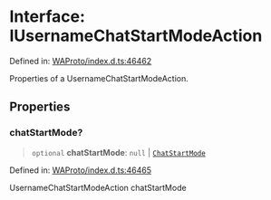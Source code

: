 # Interface: IUsernameChatStartModeAction

Defined in: [WAProto/index.d.ts:46462](https://github.com/Fokusdotid/Baileys/blob/9c9f1957de7ce603966b24b846f4c15d5de9bbcf/WAProto/index.d.ts#L46462)

Properties of a UsernameChatStartModeAction.

## Properties

### chatStartMode?

> `optional` **chatStartMode**: `null` \| [`ChatStartMode`](../namespaces/UsernameChatStartModeAction/enumerations/ChatStartMode.md)

Defined in: [WAProto/index.d.ts:46465](https://github.com/Fokusdotid/Baileys/blob/9c9f1957de7ce603966b24b846f4c15d5de9bbcf/WAProto/index.d.ts#L46465)

UsernameChatStartModeAction chatStartMode
